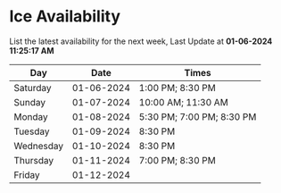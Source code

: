 # Ice Availability

List the latest availability for the next week, Last Update at **01-06-2024 11:25:17 AM**

| Day         | Date        | Times       |
| ----------- | ----------- | ----------- |
|Saturday|01-06-2024|1:00 PM; 8:30 PM|
|Sunday|01-07-2024|10:00 AM; 11:30 AM|
|Monday|01-08-2024|5:30 PM; 7:00 PM; 8:30 PM|
|Tuesday|01-09-2024|8:30 PM|
|Wednesday|01-10-2024|8:30 PM|
|Thursday|01-11-2024|7:00 PM; 8:30 PM|
|Friday|01-12-2024||
